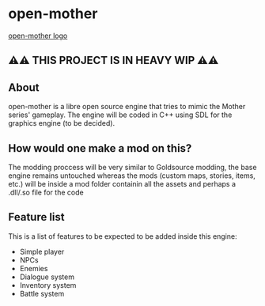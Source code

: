 # open-mother

[open-mother logo](assets/openmother.svg)

## ⚠️⚠️ THIS PROJECT IS IN HEAVY WIP ⚠️⚠️
## About
open-mother is a libre open source engine that tries to mimic the Mother series' gameplay.
The engine will be coded in C++ using SDL for the graphics engine (to be decided).

## How would one make a mod on this?
The modding proccess will be very similar to Goldsource modding, the base engine remains untouched whereas the mods (custom maps, stories, items, etc.) will be inside a mod folder containin all the assets and perhaps a .dll/.so file for the code

## Feature list
This is a list of features to be expected to be added inside this engine:
- Simple player
- NPCs
- Enemies
- Dialogue system
- Inventory system
- Battle system
